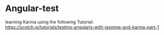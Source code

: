 # Angular-test

learning Karma using the following Tutorial:
https://scotch.io/tutorials/testing-angularjs-with-jasmine-and-karma-part-1
